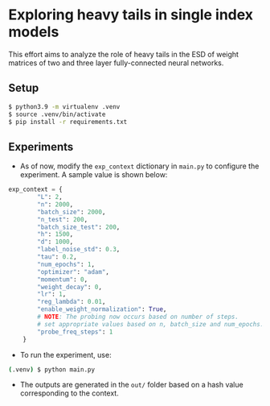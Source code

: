 # Exploring heavy tails in single index models

This effort aims to analyze the role of heavy tails in the ESD of weight matrices of two and three layer fully-connected neural networks.

## Setup

```bash
$ python3.9 -m virtualenv .venv
$ source .venv/bin/activate
$ pip install -r requirements.txt
```

## Experiments

- As of now, modify the `exp_context` dictionary in `main.py` to configure the experiment. A sample value is shown below:
```py
exp_context = {
        "L": 2,
        "n": 2000,
        "batch_size": 2000,
        "n_test": 200,
        "batch_size_test": 200,
        "h": 1500,
        "d": 1000,
        "label_noise_std": 0.3,
        "tau": 0.2,
        "num_epochs": 1,
        "optimizer": "adam",
        "momentum": 0,
        "weight_decay": 0,
        "lr": 1,
        "reg_lambda": 0.01,
        "enable_weight_normalization": True,
        # NOTE: The probing now occurs based on number of steps.
        # set appropriate values based on n, batch_size and num_epochs.
        "probe_freq_steps": 1
    }
```

- To run the experiment, use:
```bash
(.venv) $ python main.py
```

- The outputs are generated in the `out/` folder based on a hash value corresponding to the context.